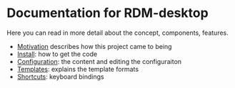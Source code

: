 # Documentation for RDM-desktop
Here you can read in more detail about the concept, components, features.

- [Motivation](Motivation.md) describes how this project came to being
- [Install](Install.md): how to get the code
- [Configuration](Configuration.md): the content and editing the configuraiton
- [Templates](Templates.md): explains the template formats
- [Shortcuts](Shortcuts.md): keyboard bindings
